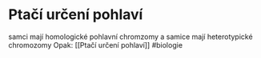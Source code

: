 # Ptačí určení pohlaví
samci mají homologické pohlavní chromzomy a samice mají heterotypické chromozomy
Opak: [[Ptačí určení pohlaví]]
#biologie 